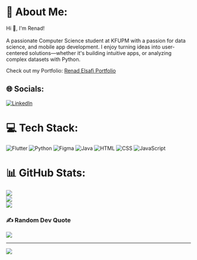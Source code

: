 # 💫 About Me:
Hi 👋, I'm Renad!<br><br>
A passionate Computer Science student at KFUPM with a passion for data science, and mobile app development. I enjoy turning ideas into user-centered solutions—whether it's building intuitive apps, or analyzing complex datasets with Python.

Check out my Portfolio: [Renad Elsafi Portfolio](https://reyyynad.github.io/Renad_Elsafi_Portfolio/)

## 🌐 Socials:
[![LinkedIn](https://img.shields.io/badge/LinkedIn-%230077B5.svg?logo=linkedin&logoColor=white)](https://www.linkedin.com/in/renad-elsafi-a38a61262/) 

# 💻 Tech Stack:
![Flutter](https://img.shields.io/badge/Flutter-%2302569B.svg?style=for-the-badge&logo=Flutter&logoColor=white) 
![Python](https://img.shields.io/badge/python-3670A0?style=for-the-badge&logo=python&logoColor=ffdd54) 
![Figma](https://img.shields.io/badge/figma-%23F24E1E.svg?style=for-the-badge&logo=figma&logoColor=white) 
![Java](https://img.shields.io/badge/java-%23ED8B00.svg?style=for-the-badge&logo=openjdk&logoColor=white) 
![HTML](https://img.shields.io/badge/HTML5-%23E34F26.svg?style=for-the-badge&logo=html5&logoColor=white) 
![CSS](https://img.shields.io/badge/CSS3-%231572B6.svg?style=for-the-badge&logo=css3&logoColor=white) 
![JavaScript](https://img.shields.io/badge/JavaScript-%23F7DF1E.svg?style=for-the-badge&logo=javascript&logoColor=333333)

# 📊 GitHub Stats:
![](https://github-readme-stats.vercel.app/api?username=reyyynad&theme=midnight-purple&hide_border=false&include_all_commits=false&count_private=false)<br/>
![](https://github-readme-streak-stats.herokuapp.com/?user=reyyynad&theme=midnight-purple&hide_border=false)<br/>
![](https://github-readme-stats.vercel.app/api/top-langs/?username=reyyynad&theme=midnight-purple&hide_border=false&include_all_commits=false&count_private=false&layout=compact)

### ✍️ Random Dev Quote
![](https://quotes-github-readme.vercel.app/api?type=horizontal&theme=tokyonight)

---
[![](https://visitcount.itsvg.in/api?id=reyyynad&icon=0&color=5)](https://visitcount.itsvg.in)

<!-- Proudly created with GPRM ( https://gprm.itsvg.in ) -->
